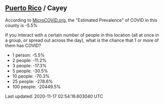 
## [Puerto Rico](/united-states/puerto-rico) / Cayey

According to [MicroCOVID.org](http://microcovid.org),
the "Estimated Prevalence" of COVID in this county is -5.5%

If you interact with a certain number of people in this location
(all at once in a group, or spread out across the day), what is the chance that
1 or more of them has COVID?

- 1 person: -5.5%
- 2 people: -11.2%
- 3 people: -17.3%
- 5 people: -30.5%
- 10 people: -70.3%
- 25 people: -278.6%
- 100 people: -20449.5%

Last updated: 2020-11-17 02:54:16.603040 UTC

